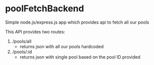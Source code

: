 # poolFetchBackend
Simple node.js/express.js app which provides api to fetch all our pools

This API provides two routes:
1. /pools/all
    - returns json with all our pools hardcoded
2. /pools/:id
    - returns json with single pool based on the pool ID provided 
